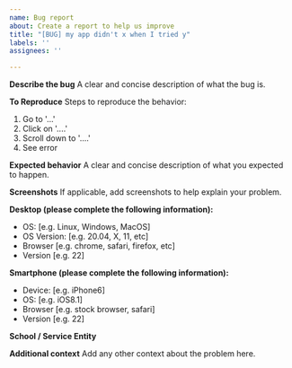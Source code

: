 ```yaml
---
name: Bug report
about: Create a report to help us improve
title: "[BUG] my app didn't x when I tried y"
labels: ''
assignees: ''

---
```


**Describe the bug**
A clear and concise description of what the bug is.

**To Reproduce**
Steps to reproduce the behavior:
1. Go to '...'
2. Click on '....'
3. Scroll down to '....'
4. See error

**Expected behavior**
A clear and concise description of what you expected to happen.

**Screenshots**
If applicable, add screenshots to help explain your problem.

**Desktop (please complete the following information):**
 - OS: [e.g. Linux, Windows, MacOS]
 - OS Version: [e.g. 20.04, X, 11, etc]
 - Browser [e.g. chrome, safari, firefox, etc]
 - Version [e.g. 22]

**Smartphone (please complete the following information):**
 - Device: [e.g. iPhone6]
 - OS: [e.g. iOS8.1]
 - Browser [e.g. stock browser, safari]
 - Version [e.g. 22]

**School / Service Entity**

**Additional context**
Add any other context about the problem here.
